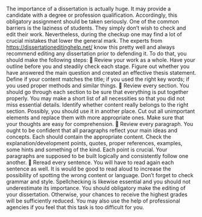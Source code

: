 The importance of a dissertation is actually huge. It may provide a candidate with a degree or profession qualification. Accordingly, this obligatory assignment should be taken seriously. One of the common barriers is the laziness of students. They simply don’t wish to check and edit their work. Nevertheless, during the checkup one may find a lot of crucial mistakes that lower the general mark.
The experts from <a href="https://dissertationeditinghelp.net/">https://dissertationeditinghelp.net/</a> know this pretty well and always recommend editing any dissertation prior to defending it. To do that, you should make the following steps:
	Review your work as a whole. Have your outline before you and steadily check each stage. Figure out whether you have answered the main question and created an effective thesis statement. Define if your content matches the title; if you used the right key words; if you used proper methods and similar things.
	Review every section. You should go through each section to be sure that everything is put together properly. You may make a short list of all necessities so that you did not miss essential details. Identify whether content really belongs to the right section. Possibly, you should use it in another place. Cut out all unimportant elements and replace them with more appropriate ones. Make sure that your thoughts are easy for comprehension.
	Review every paragraph. You ought to be confident that all paragraphs reflect your main ideas and concepts. Each should contain the appropriate content. Check the explanation/development points, quotes, proper references, examples, some hints and something of the kind. Each point is crucial. Your paragraphs are supposed to be built logically and consistently follow one another.
	Reread every sentence. You will have to read again each sentence as well. It is would be good to read aloud to increase the possibility of spotting the wrong content or language. Don’t forget to check grammar and style. Spellchecking is likewise essential and you should not underestimate its importance.
You should obligatory make the editing of your dissertation. Otherwise, your chances to receive the highest grades will be sufficiently reduced.
You may also use the help of professional agencies if you feel that this task is too difficult for you.
